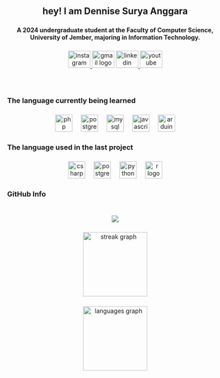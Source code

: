 <!-- <div align="center">
  <img height="150" src="https://media4.giphy.com/media/v1.Y2lkPTc5MGI3NjExYWl6eHhjOXY4Y2d1ZzJnOW0zZWo5MmwxYms3bzczcmg3bGVtNXlzeSZlcD12MV9pbnRlcm5hbF9naWZfYnlfaWQmY3Q9Zw/yNMu1n4ci9uLOn1D6E/giphy.gif"  />
</div> -->

###

<h2 align="center">hey! I am Dennise Surya Anggara</h2>

###

<h4 align="center">A 2024 undergraduate student at the Faculty of Computer Science, University of Jember, majoring in Information Technology.</h4>

###

<div align="center">
  <a href="https://www.instagram.com/anggara.dennise/" target="_blank">
    <img src="https://raw.githubusercontent.com/maurodesouza/profile-readme-generator/master/src/assets/icons/social/instagram/default.svg" width="52" height="40" alt="instagram logo"  />
  </a>
  <img src="https://raw.githubusercontent.com/maurodesouza/profile-readme-generator/master/src/assets/icons/social/gmail/default.svg" width="52" height="40" alt="gmail logo"  />
  <a href="https://www.linkedin.com/in/dennise-anggara/" target="_blank">
    <img src="https://raw.githubusercontent.com/maurodesouza/profile-readme-generator/master/src/assets/icons/social/linkedin/default.svg" width="52" height="40" alt="linkedin logo"  />
  </a>
  <a href="https://www.youtube.com/@denniseanggara" target="_blank">
    <img src="https://raw.githubusercontent.com/maurodesouza/profile-readme-generator/master/src/assets/icons/social/youtube/default.svg" width="52" height="40" alt="youtube logo"  />
  </a>
</div>

###

<br clear="both">

<h3 align="left">The language currently being learned</h3>

###

<div align="center">
  <img src="https://cdn.jsdelivr.net/gh/devicons/devicon/icons/php/php-original.svg" height="40" alt="php logo"  />
  <img width="12" />
  <img src="https://cdn.jsdelivr.net/gh/devicons/devicon/icons/postgresql/postgresql-original.svg" height="40" alt="postgresql logo"  />
  <img width="12" />
  <img src="https://cdn.jsdelivr.net/gh/devicons/devicon/icons/mysql/mysql-original.svg" height="40" alt="mysql logo"  />
  <img width="12" />
  <img src="https://cdn.jsdelivr.net/gh/devicons/devicon/icons/javascript/javascript-original.svg" height="40" alt="javascript logo"  />
  <img width="12" />
  <img src="https://cdn.jsdelivr.net/gh/devicons/devicon/icons/arduino/arduino-original.svg" height="40" alt="arduino logo"  />
</div>

###

<h3 align="left">The language used in the last project</h3>

###

<div align="center">
  <img src="https://cdn.jsdelivr.net/gh/devicons/devicon/icons/csharp/csharp-original.svg" height="40" alt="csharp logo"  />
  <img width="12" />
  <img src="https://cdn.jsdelivr.net/gh/devicons/devicon/icons/postgresql/postgresql-original.svg" height="40" alt="postgresql logo"  />
  <img width="12" />
  <img src="https://cdn.jsdelivr.net/gh/devicons/devicon/icons/python/python-original.svg" height="40" alt="python logo"  />
  <img width="12" />
  <img src="https://cdn.jsdelivr.net/gh/devicons/devicon/icons/r/r-original.svg" height="40" alt="r logo"  />
</div>

###

<h3 align="left">GitHub Info</h3>

###

<br clear="both">

<div align="center">
  <img src="https://visitor-badge.laobi.icu/badge?page_id=angganyobait.angganyobait&"  />
</div>

###

<div align="center">
  <img src="https://streak-stats.demolab.com?user=angganyobait&locale=en&mode=weekly&theme=tokyonight&hide_border=false&border_radius=10&order=3" height="150" alt="streak graph"  />
</div>

###

<div align="center">
  <img src="https://github-readme-stats.vercel.app/api/top-langs?username=angganyobait&locale=en&hide_title=false&layout=compact&card_width=320&langs_count=5&theme=tokyonight&hide_border=false&order=2" height="150" alt="languages graph"  />
</div>


